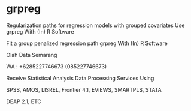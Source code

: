 # grpreg
Regularization paths for regression models with grouped covariates Use grpreg With (In) R Software

Fit a group penalized regression path grpreg With (In) R Software

Olah Data Semarang

WA : +6285227746673 (085227746673)

Receive Statistical Analysis Data Processing Services Using

SPSS, AMOS, LISREL, Frontier 4.1, EVIEWS, SMARTPLS, STATA

DEAP 2.1, ETC
